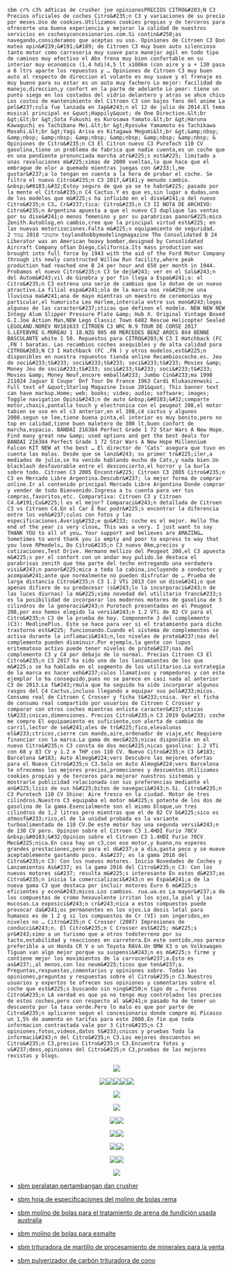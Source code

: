 
```
sbm cr% c3% adticas de crusher joe opinionesPRECIOS CITRO&#203;N C3 Precios oficiales de coches Citro&#235;n C3 y variaciones de su precio por meses.Uso de cookies.Utilizamos cookies propias y de terceros para ofrecerte una buena experiencia y mejorar la calidad de nuestros servicios en cochesyconcesionarios.com.Si contin&#250;as navegando,consideramos que aceptas su uso. Opiniones de Citroen C3 Don mateo opin&#239;&#191;&#189; de Citroen C3 muy buen auto silencioso tanto motor como carroseria muy suave para manejar agil en todo tipo de caminos muy efectivo el Abs frena muy bien confortable en su interior muy economico (1,4 hdi)4,5 lt x100km (con aire y a + 130 pasa a 6 ltrs aparte los repuestos y … Opiniones de Citroen C3 muy buen auto al respecto de direccion el volante es muy suave y el frenaje es muy bueno para su estar es un auto muy fachero Lo mejor: facilidad de manejo,direccion,y confort en la parte de adelante Lo peor: tiene un punto siego en los costados del vidrio delantero y atras se ahce chico Los costos de mantenimiento del Citroen C3 son bajos fans del anime La pel&#237;cula fue lanzada en Jap&#243;n el 12 de julio de 2014.El tema musical principal es &quot;Happily&quot; de One Direction.&lt;br &gt;&lt;br &gt;Sota Fukushi es Kurosawa Yamato.&lt;br &gt;Haruna Kawaguchi es Tachibana Mei.&lt;br &gt;Ryosuke Yamamoto es Tachikawa Masahi.&lt;br &gt;Yagi Arisa es Kitagawa Megumi&lt;br &gt;&amp;nbsp; &amp;nbsp; &amp;nbsp; &amp;nbsp; &amp;nbsp; &amp;nbsp; &amp;nbsp; & Opiniones de Citro&#235;n C3 El Citron nuevo C3 PureTech 110 CV gasolina,tiene un problema de fabrica que nadie cuenta,es un coche que en una pendiente pronunciada marcha atr&#225;s est&#225; limitado a unas revoluciones m&#225;ximas de 2000 vueltas,lo que hace que el embrague de olor a quemado mientras juegas con &#233;l,me gustar&#237;a lo tengan en cuenta a la hora de probar el coche. Se filtra el nuevo Citro&#235;n C3 2017,&#161;y menudo cambio. &nbsp;&#0183;&#32;Estoy seguro de que ya se te habr&#225; pasado por la mente el Citro&#235;n C4 Cactus.Y es que es,sin lugar a dudas,uno de los modelos que m&#225;s ha influido en el dise&#241;o del nuevo Citro&#235;n C3… Cr&#237;tica: Citro&#235;n C3 II NOTA DE ARCHIVO: Citro&#235;n Argentina apuesta a que el nuevo C3 duplique las ventas por su dise&#241;o menos femenino y por su parabrisas panor&#225;mico Zenith.Autoblog,en cambio,cree que la principal virtud est&#225; en las nuevas motorizaciones.Falta m&#225;s equipamiento de seguridad. אוקטובר 2018 עמוד 2 toylandhobbymodelingmagazine The Consolidated B 24 Liberator was an American heavy bomber,designed by Consolidated Aircraft Company ofSan Diego,California.Its mass production was brought into full force by 1943 with the aid of the Ford Motor Company through its newly constructed Willow Run facility,where peak production had reached one B 24 per hour and 650 per month in 1944. Probamos el nuevo Citro&#235;n C3 Se dej&#243; ver en el Sal&#243;n del Autom&#243;vil de Ginebra y por fin llega a Espa&#241;a: el Citro&#235;n C3 estrena una serie de cambios que lo dotan de un nuevo atractivo.La filial espa&#241;ola de la marca nos re&#250;ne una lluviosa ma&#241;ana de mayo mientras un maestro de ceremonias muy particular,el humorista Leo Harlem,intercala entre sus mon&#243;logos algunas de las caracter&#237;sticas que definen el modelo. NEW NEW NEW Integy Alum Slipper Pressure Plate &amp; Hub X. Original Vintage Boxed G.I.Joe Action Man,NEW Lego Classic Town 6482 Rescue Helicopter Sealed LEGOLAND.NOREV NV181633 CITROEN C3 WRC N.9 TOUR DE CORSE 2017 S.LEFEBVRE G.MOREAU 1 18.NZG 905 40 MERCEDES BENZ AROCS 8X4 BENNE BASCULANTE white 1 50. Repuestos para CITRO&#203;N C3 I Hatchback (FC ,FN ) baratas. Las recambios coches asequibles y de alta calidad para CITRO&#203;N C3 I Hatchback (FC ,FN ) y otros modelos,est&#225;n disponibles en nuestra repuestos tienda online Recambioscoche.es. Jeu de soci&#233;t&#233; soci&#233;t&#233; soci&#233;t&#233; Movies &amp; Money Jeu de soci&#233;t&#233; soci&#233;t&#233; soci&#233;t&#233; Movies &amp; Money Neuf,encore emball&#233; Jumbo Cin&#233;ma 1998 211024 Jaguar E Coupe' Dnf Tour De France 1963 Cardi Klukaszenwski … Full text of &quot;Starlog Magazine Issue 201&quot; This banner text can have markup.Home; web; books; video; audio; software; images; Toggle navigation Opini&#243;n de auto &nbsp;&#0183;&#32;comparte motor,chasis,pantalla touch y electronica con el peugeot 208,el motor tabien se uso en el c3 anterior,en el 108,c4 cactus y algunos 2008.segun se lee,tiene buena pinta,el interior es muy bonito,pero no top en calidad,tiene buen maletero de 300 lt,buen confort de marcha,espacio. BANDAI 216384 Perfect Grade 1 72 Star Wars A New Hope. Find many great new &amp; used options and get the best deals for BANDAI 216384 Perfect Grade 1 72 Star Wars A New Hope Millennium Falcon KIT NEW at the best … El director de ‘Cats’ asegura que tuvo en cuenta las malas. Desde que se lanz&#243; su primer tr&#225;iler,a mediados de julio,se ha venido hablando mucho de Cats,y nada bien.Un blacklash desfavorable entre el desconcierto,el horror y la burla sobre todo. Citroen C3 2005 Encontr&#225; Citroen C3 2005 Citro&#235;n C3 en Mercado Libre Argentina.Descubr&#237; la mejor forma de comprar online.Ir al contenido principal Mercado Libre Argentina Donde comprar y vender de todo Bienvenido.Ingresa a tu cuenta para ver tus compras,favoritos,etc. Comparativa: Citroen C3 y Citroen C4.&#191;Cu&#225;l es el mejor? Comparaci&#243;n detallada de Citroen C3 vs Citroen C4.En el Car E Rac podr&#225;s encontrar la diferencia entre los veh&#237;culos con fotos y las especificaciones.Averig&#252;e qu&#233; coche es el mejor. Hello The end of the year is very close… This was a very. I just want to say THANK YOU to all of you… Your support and believes are AMAZING… Sometimes to word thank you is empty and poor to express to way that you love RPmodels… Do Citro&#235;n C3 nuevo 0km,precios y cotizaciones,Test Drive. Hermano mellizo del Peugeot 208,el C3 apuesta m&#225;s por el confort con un andar muy pulido.Se destaca el parabrisas zenith que tma parte del techo entregando una verdadera visi&#243;n panor&#225;mica a toda la cabina,incluyendo a conductor y acompa&#241;ante que normalmente no pueden disfrutar de … Prueba de larga distancia Citro&#235;n C3 1.2 VTi 2013 Con un dise&#241;o que apenas difiere de su predecesor (s&#243;lo la incorporaci&#243;n de las luces diurnas) la m&#225;xima novedad del utilitario franc&#233;s es la posibilidad de incorporar los modernos motores de gasolina de 3 cilindros de la generaci&#243;n Puretech presentados en el Peugeot 208,por eso hemos elegido la versi&#243;n 1.2 VTi de 82 CV para el Citro&#235;n C3 de la prueba de hoy. Componente 3 del complemento (C3): MedlinePlus. Este se hace para ver si el tratamiento para dicho trastorno est&#225; funcionando.Cuando el sistema de complementos se activa durante la inflamaci&#243;n,los niveles de prote&#237;nas del complemento pueden disminuir.Por ejemplo,la gente con lupus eritematoso activo puede tener niveles de prote&#237;nas del complemento C3 y C4 por debajo de lo normal. Precios Citroen C3 El Citro&#235;n C3 2017 ha sido uno de los lanzamientos de los que m&#225;s se ha hablado en el segmento de los utilitarios.La estrategia de la marca es hacer veh&#237;culos llamativos y rompedores y con este ejemplar lo ha conseguido,pues no se parece en casi nada al anterior C3 de 2013.La f&#243;rmula que ha seguido ha sido incorporar algunos rasgos del C4 Cactus,incluso llegando a equipar sus pol&#233;micos. Consumo real de Citroen C Crosser y ficha t&#233;cnica. Ver el ficha de consumo real compartido por usuarios de Citroen C Crosser y comparar con otros coches mientras enlista caracter&#237;sticas t&#233;cnicas,dimensiones. Precios Citro&#235;n C3 2019 Qu&#233; coche me compro El equipamiento es suficiente,con alerta de cambio de carril,lector de se&#241;ales de tr&#225;fico,elevalunas el&#233;ctricos,cierre con mando,aire,ordenador de viaje,etc Requiere financiar con la marca.La gama de mec&#225;nicas disponible en el nuevo Citro&#235;n C3 consta de dos mec&#225;nicas gasolina: 1.2 VTi con 68 y 83 CV y 1.2 e THP con 110 CV. Nuevo Citro&#235;n C3 &#183; Barcelona &#183; Auto Almog&#224;vers Descubre las mejores ofertas para el Nuevo Citro&#235;n C3.Solo en Auto Almog&#224;vers Barcelona te ofrecemos los mejores precios,promociones y descuentos.Utilizamos cookies propias y de terceros para mejorar nuestros sistemas y mostrarle publicidad relacionada con sus preferencias mediante el an&#225;lisis de sus h&#225;bitos de navegaci&#243;n.Si. Citro&#235;n C3 Puretech 110 CV Shine: Aire fresco en la ciudad. Motor de tres cilindros.Nuestro C3 equipaba el motor m&#225;s potente de los dos de gasolina de la gama.Esencialmente son el mismo bloque,un tres cilindros de 1,2 litros pero mientras que el de 82 CV b&#225;sico es atmosf&#233;rico,el de la unidad probada es la variante turboalimentada de 110 CV.De este motor hay una segunda versi&#243;n de 130 CV pero. Opinion sobre el Citroen C3 1.4HDI Furio 70CV &nbsp;&#0183;&#32;Opinion sobre el Citroen C3 1.4HDI Furio 70CV Mec&#225;nica.En casa hay un c3,con ese motor,y bueno,no esperes grandes prestaciones,pero para el d&#237;a a dia,gasta poco y se mueve aceptablemente gastando poco. As&#237; es la gama 2016 del Citro&#235;n C3: Con los nuevos motores. Inicio Novedades de Coches y Lanzamientos As&#237; es la gama 2016 del Citro&#235;n C3: Con los nuevos motores s&#237; resulta m&#225;s interesante En estos d&#237;as Citro&#235;n inicia la comercializaci&#243;n en Espa&#241;a de la nueva gama C3 que destaca por incluir motores Euro 6 m&#225;s eficientes y econ&#243;micos.Los cambios. rua.ua.es La mayor&#237;a de los compuestos de cromo hexavalente irritan los ojos,la piel y las mucosas.La exposici&#243;n cr&#243;nica a estos compuestos puede provocar da&#241;os permanentes en los ojos.La dosis letal para humanos es de 1 2 g si los compuestos de Cr (VI) son ingeridos,en niveles no … Citro&#235;n C Crosser (2007) Impresiones de conducci&#243;n. El Citro&#235;n C Crosser est&#225; m&#225;s pr&#243;ximo a un turismo que a otros todoterreno por su tacto,estabilidad y reacciones en carretera.En este sentido,nos parece preferible a un Honda CR V o un Toyota RAV4.Un BMW X3 o un Volkswagen Tiguan van algo mejor porque su suspensi&#243;n es m&#225;s firme y contiene mejor los movimientos de la carrocer&#237;a.Esto es as&#237;,al menos,con los neum&#225;ticos que ten&#237;a. Preguntas,respuestas,comentarios y opiniones sobre. Todas las opiniones,preguntas y respuestas sobre el Citro&#235;n C3.Nuestros usuarios y expertos te ofrecen sus opiniones y comentarios sobre el coche que est&#225;s buscando sin ning&#250;n tipo de … Foros Citro&#235;n LA verdad es que yo no tengo muy controlados los precios de estos coches,pero con respecto al a&#241;o pasado ha de tener un descuento por la tasa verde.Pero lo malo es que por parte de Citro&#235;n aplicaron segun el concesionario donde compre mi Picasso un 1,5% de aumento en tarifas para este 2008.En fin que toda informacion contrastada vale por 3 Citro&#235;n C3 opiniones,fotos,videos,datos t&#233;cnicos y pruebas Toda la informaci&#243;n del Citro&#235;n C3.Los mejores descuentos en Citro&#235;n C3,precios Citro&#235;n C3.Encuentra fotos y v&#237;deos,opiniones del Citro&#235;n C3,pruebas de las mejores revistas y blogs. 
```

<div align="center">

<a href="https://es-crusher.shibang-china.com/github&k=sbm+cr%25+c3%25+adticas+de+crusher+joe+opiniones"><img src="https://static.shibang-china.com/es/crusher/logo.jpg"></a>

<a href="https://es-crusher.shibang-china.com/github&k=sbm+cr%25+c3%25+adticas+de+crusher+joe+opiniones"><img src="https://static.shibang-china.com/es/crusher/index.jpg"></a><a href="https://es-crusher.shibang-china.com/material.htmlgithub&k=sbm+cr%25+c3%25+adticas+de+crusher+joe+opiniones"><img src="https://static.shibang-china.com/es/crusher/material.jpg"></a><a href="https://es-crusher.shibang-china.com/application.htmlgithub&k=sbm+cr%25+c3%25+adticas+de+crusher+joe+opiniones"><img src="https://static.shibang-china.com/es/crusher/application.jpg"></a><a href="https://es-crusher.shibang-china.com/aboutus.htmlgithub&k=sbm+cr%25+c3%25+adticas+de+crusher+joe+opiniones"><img src="https://static.shibang-china.com/es/crusher/aboutus.jpg"></a><a href="https://es-crusher.shibang-china.com/contact.htmlgithub&k=sbm+cr%25+c3%25+adticas+de+crusher+joe+opiniones"><img src="https://static.shibang-china.com/es/crusher/contact.jpg"></a>

<a href="https://es-crusher.shibang-china.com/github&k=sbm+cr%25+c3%25+adticas+de+crusher+joe+opiniones"><img src="https://static.shibang-china.com/es/crusher/banner.jpg"></a>

<a href="https://swt.shibang-china.com/github&k=sbm+cr%25+c3%25+adticas+de+crusher+joe+opiniones"><img src="https://static.shibang-china.com/es/crusher/text.jpg"></a>

<a href="https://swt.shibang-china.com/github&k=sbm+cr%25+c3%25+adticas+de+crusher+joe+opiniones"><img src="https://static.shibang-china.com/es/crusher/chat.jpg"></a><a href="https://es-crusher.shibang-china.com/contact.htmlgithub&k=sbm+cr%25+c3%25+adticas+de+crusher+joe+opiniones"><img src="https://static.shibang-china.com/es/crusher/message.jpg"></a>

<a href="https://es-crusher.shibang-china.com/products/pe.htmlgithub&k=sbm+cr%25+c3%25+adticas+de+crusher+joe+opiniones"><img src="https://static.shibang-china.com/es/crusher/pe.jpg"></a><a href="https://es-crusher.shibang-china.com/products/pf.htmlgithub&k=sbm+cr%25+c3%25+adticas+de+crusher+joe+opiniones"><img src="https://static.shibang-china.com/es/crusher/pf.jpg"></a>

<a href="https://es-crusher.shibang-china.com/products/hpt.htmlgithub&k=sbm+cr%25+c3%25+adticas+de+crusher+joe+opiniones"><img src="https://static.shibang-china.com/es/crusher/hpt.jpg"></a><a href="https://es-crusher.shibang-china.com/products/vsi.htmlgithub&k=sbm+cr%25+c3%25+adticas+de+crusher+joe+opiniones"><img src="https://static.shibang-china.com/es/crusher/vsi.jpg"></a>

<a href="https://es-crusher.shibang-china.com/products/klv.htmlgithub&k=sbm+cr%25+c3%25+adticas+de+crusher+joe+opiniones"><img src="https://static.shibang-china.com/es/crusher/klv.jpg"></a><a href="https://es-crusher.shibang-china.com/products/portable.htmlgithub&k=sbm+cr%25+c3%25+adticas+de+crusher+joe+opiniones"><img src="https://static.shibang-china.com/es/crusher/portable.jpg"></a>

<a href="https://swt.shibang-china.com/github&k=sbm+cr%25+c3%25+adticas+de+crusher+joe+opiniones"><img src="https://static.shibang-china.com/es/crusher/case.jpg"></a>

</div>


* [sbm peralatan pertambangan dan crusher](sbm%20peralatan%20pertambangan%20dan%20crusher.md)

* [sbm hoja de especificaciones del molino de bolas rema](sbm%20hoja%20de%20especificaciones%20del%20molino%20de%20bolas%20rema.md)

* [sbm molino de bolas para el tratamiento de arena de fundición usada australia](sbm%20molino%20de%20bolas%20para%20el%20tratamiento%20de%20arena%20de%20fundici%C3%B3n%20usada%20australia.md)

* [sbm molino de bolas para esmalte](sbm%20molino%20de%20bolas%20para%20esmalte.md)

* [sbm trituradora de martillo de procesamiento de minerales para la venta](sbm%20trituradora%20de%20martillo%20de%20procesamiento%20de%20minerales%20para%20la%20venta.md)

* [sbm pulverizador de carbón trituradora de cono](sbm%20pulverizador%20de%20carb%C3%B3n%20trituradora%20de%20cono.md)